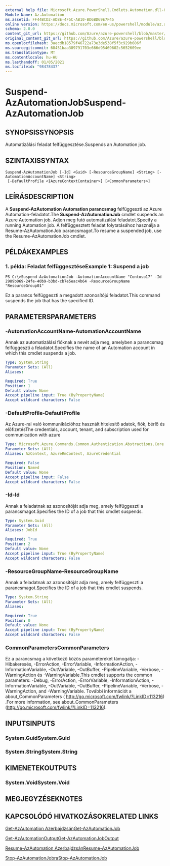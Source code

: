 ```yaml
---
external help file: Microsoft.Azure.PowerShell.Cmdlets.Automation.dll-Help.xml
Module Name: Az.Automation
ms.assetid: FF44BCD2-AD8E-4F5C-AB10-BD6BD69E7F45
online version: https://docs.microsoft.com/en-us/powershell/module/az.automation/suspend-azautomationjob
schema: 2.0.0
content_git_url: https://github.com/Azure/azure-powershell/blob/master/src/Automation/Automation/help/Suspend-AzAutomationJob.md
original_content_git_url: https://github.com/Azure/azure-powershell/blob/master/src/Automation/Automation/help/Suspend-AzAutomationJob.md
ms.openlocfilehash: 3aecdb18579f46722a73e3de538f5f3c929b606f
ms.sourcegitcommit: 68451baa389791703e666d95469602c5652609ee
ms.translationtype: MT
ms.contentlocale: hu-HU
ms.lasthandoff: 01/05/2021
ms.locfileid: "98478437"
---
```

# <span data-ttu-id="11016-101">Suspend-AzAutomationJob</span><span class="sxs-lookup"><span data-stu-id="11016-101">Suspend-AzAutomationJob</span></span>

## <span data-ttu-id="11016-102">SYNOPSIS</span><span class="sxs-lookup"><span data-stu-id="11016-102">SYNOPSIS</span></span>
<span data-ttu-id="11016-103">Automatizálási feladat felfüggesztése.</span><span class="sxs-lookup"><span data-stu-id="11016-103">Suspends an Automation job.</span></span>

## <span data-ttu-id="11016-104">SZINTAXIS</span><span class="sxs-lookup"><span data-stu-id="11016-104">SYNTAX</span></span>

```
Suspend-AzAutomationJob [-Id] <Guid> [-ResourceGroupName] <String> [-AutomationAccountName] <String>
 [-DefaultProfile <IAzureContextContainer>] [<CommonParameters>]
```

## <span data-ttu-id="11016-105">LEÍRÁS</span><span class="sxs-lookup"><span data-stu-id="11016-105">DESCRIPTION</span></span>
<span data-ttu-id="11016-106">A **Suspend-AzAutomation Automation parancsmag** felfüggeszti az Azure Automation-feladatot.</span><span class="sxs-lookup"><span data-stu-id="11016-106">The **Suspend-AzAutomationJob** cmdlet suspends an Azure Automation job.</span></span>
<span data-ttu-id="11016-107">Adjon meg futó automatizálási feladatot.</span><span class="sxs-lookup"><span data-stu-id="11016-107">Specify a running Automation job.</span></span>
<span data-ttu-id="11016-108">A felfüggesztett feladat folytatásához használja a Resume-AzAutomationJob parancsmagot.</span><span class="sxs-lookup"><span data-stu-id="11016-108">To resume a suspended job, use the Resume-AzAutomationJob cmdlet.</span></span>

## <span data-ttu-id="11016-109">PÉLDÁK</span><span class="sxs-lookup"><span data-stu-id="11016-109">EXAMPLES</span></span>

### <span data-ttu-id="11016-110">1. példa: Feladat felfüggesztése</span><span class="sxs-lookup"><span data-stu-id="11016-110">Example 1: Suspend a job</span></span>
```
PS C:\>Suspend-AzAutomationJob -AutomationAccountName "Contoso17" -Id 2989b069-24fe-40b9-b3bd-cb7e5eac4b64 -ResourceGroupName "ResourceGroup01"
```

<span data-ttu-id="11016-111">Ez a parancs felfüggeszti a megadott azonosítójú feladatot.</span><span class="sxs-lookup"><span data-stu-id="11016-111">This command suspends the job that has the specified ID.</span></span>

## <span data-ttu-id="11016-112">PARAMETERS</span><span class="sxs-lookup"><span data-stu-id="11016-112">PARAMETERS</span></span>

### <span data-ttu-id="11016-113">-AutomationAccountName</span><span class="sxs-lookup"><span data-stu-id="11016-113">-AutomationAccountName</span></span>
<span data-ttu-id="11016-114">Annak az automatizálási fióknak a nevét adja meg, amelyben a parancsmag felfüggeszti a feladatot.</span><span class="sxs-lookup"><span data-stu-id="11016-114">Specifies the name of an Automation account in which this cmdlet suspends a job.</span></span>

```yaml
Type: System.String
Parameter Sets: (All)
Aliases:

Required: True
Position: 1
Default value: None
Accept pipeline input: True (ByPropertyName)
Accept wildcard characters: False
```

### <span data-ttu-id="11016-115">-DefaultProfile</span><span class="sxs-lookup"><span data-stu-id="11016-115">-DefaultProfile</span></span>
<span data-ttu-id="11016-116">Az Azure-ral való kommunikációhoz használt hitelesítő adatok, fiók, bérlő és előfizetés</span><span class="sxs-lookup"><span data-stu-id="11016-116">The credentials, account, tenant, and subscription used for communication with azure</span></span>

```yaml
Type: Microsoft.Azure.Commands.Common.Authentication.Abstractions.Core.IAzureContextContainer
Parameter Sets: (All)
Aliases: AzContext, AzureRmContext, AzureCredential

Required: False
Position: Named
Default value: None
Accept pipeline input: False
Accept wildcard characters: False
```

### <span data-ttu-id="11016-117">-Id</span><span class="sxs-lookup"><span data-stu-id="11016-117">-Id</span></span>
<span data-ttu-id="11016-118">Annak a feladatnak az azonosítóját adja meg, amely felfüggeszti a parancsmagot.</span><span class="sxs-lookup"><span data-stu-id="11016-118">Specifies the ID of a job that this cmdlet suspends.</span></span>

```yaml
Type: System.Guid
Parameter Sets: (All)
Aliases: JobId

Required: True
Position: 2
Default value: None
Accept pipeline input: True (ByPropertyName)
Accept wildcard characters: False
```

### <span data-ttu-id="11016-119">-ResourceGroupName</span><span class="sxs-lookup"><span data-stu-id="11016-119">-ResourceGroupName</span></span>
<span data-ttu-id="11016-120">Annak a feladatnak az azonosítóját adja meg, amely felfüggeszti a parancsmagot.</span><span class="sxs-lookup"><span data-stu-id="11016-120">Specifies the ID of a job that this cmdlet suspends.</span></span>

```yaml
Type: System.String
Parameter Sets: (All)
Aliases:

Required: True
Position: 0
Default value: None
Accept pipeline input: True (ByPropertyName)
Accept wildcard characters: False
```

### <span data-ttu-id="11016-121">CommonParameters</span><span class="sxs-lookup"><span data-stu-id="11016-121">CommonParameters</span></span>
<span data-ttu-id="11016-122">Ez a parancsmag a következő közös paramétereket támogatja: -Hibakeresés, -ErrorAction, -ErrorVariable, -InformationAction, -InformationVariable, -OutVariable, -OutBuffer, -PipelineVariable, -Verbose, -WarningAction és -WarningVariable.</span><span class="sxs-lookup"><span data-stu-id="11016-122">This cmdlet supports the common parameters: -Debug, -ErrorAction, -ErrorVariable, -InformationAction, -InformationVariable, -OutVariable, -OutBuffer, -PipelineVariable, -Verbose, -WarningAction, and -WarningVariable.</span></span> <span data-ttu-id="11016-123">További információt a about_CommonParameters ( http://go.microsoft.com/fwlink/?LinkID=113216) .</span><span class="sxs-lookup"><span data-stu-id="11016-123">For more information, see about_CommonParameters (http://go.microsoft.com/fwlink/?LinkID=113216).</span></span>

## <span data-ttu-id="11016-124">INPUTS</span><span class="sxs-lookup"><span data-stu-id="11016-124">INPUTS</span></span>

### <span data-ttu-id="11016-125">System.Guid</span><span class="sxs-lookup"><span data-stu-id="11016-125">System.Guid</span></span>

### <span data-ttu-id="11016-126">System.String</span><span class="sxs-lookup"><span data-stu-id="11016-126">System.String</span></span>

## <span data-ttu-id="11016-127">KIMENETEK</span><span class="sxs-lookup"><span data-stu-id="11016-127">OUTPUTS</span></span>

### <span data-ttu-id="11016-128">System.Void</span><span class="sxs-lookup"><span data-stu-id="11016-128">System.Void</span></span>

## <span data-ttu-id="11016-129">MEGJEGYZÉSEK</span><span class="sxs-lookup"><span data-stu-id="11016-129">NOTES</span></span>

## <span data-ttu-id="11016-130">KAPCSOLÓDÓ HIVATKOZÁSOK</span><span class="sxs-lookup"><span data-stu-id="11016-130">RELATED LINKS</span></span>

[<span data-ttu-id="11016-131">Get-AzAutomation Azerbajdzsán</span><span class="sxs-lookup"><span data-stu-id="11016-131">Get-AzAutomationJob</span></span>](./Get-AzAutomationJob.md)

[<span data-ttu-id="11016-132">Get-AzAutomationOutput</span><span class="sxs-lookup"><span data-stu-id="11016-132">Get-AzAutomationJobOutput</span></span>](./Get-AzAutomationJobOutput.md)

[<span data-ttu-id="11016-133">Resume-AzAutomation Azerbajdzsán</span><span class="sxs-lookup"><span data-stu-id="11016-133">Resume-AzAutomationJob</span></span>](./Resume-AzAutomationJob.md)

[<span data-ttu-id="11016-134">Stop-AzAutomationJobra</span><span class="sxs-lookup"><span data-stu-id="11016-134">Stop-AzAutomationJob</span></span>](./Stop-AzAutomationJob.md)


